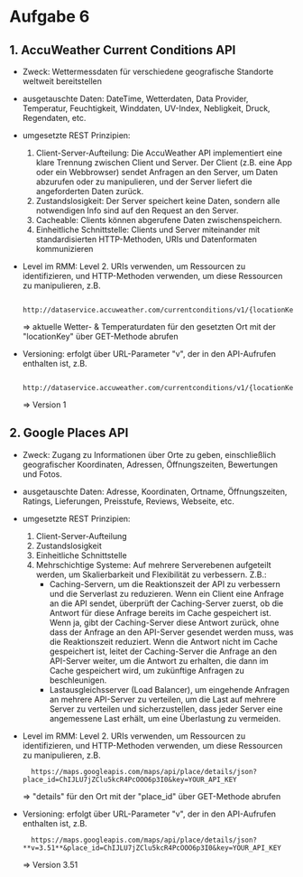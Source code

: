# Aufgabe 6

## 1. AccuWeather Current Conditions API
- Zweck: Wettermessdaten für verschiedene geografische Standorte weltweit bereitstellen

- ausgetauschte Daten: DateTime, Wetterdaten, Data Provider, Temperatur, Feuchtigkeit, Winddaten, UV-Index, Nebligkeit, Druck, Regendaten, etc.

- umgesetzte REST Prinzipien:
    1. Client-Server-Aufteilung: Die AccuWeather API implementiert eine klare Trennung zwischen Client und Server. Der Client (z.B. eine App oder ein Webbrowser) sendet Anfragen an den Server, um Daten abzurufen oder zu manipulieren, und der Server liefert die angeforderten Daten zurück.
    2. Zustandslosigkeit: Der Server speichert keine Daten, sondern alle notwendigen Info sind auf den Request an den Server.
    3. Cacheable: Clients können abgerufene Daten zwischenspeichern.
    4. Einheitliche Schnittstelle: Clients und Server miteinander mit standardisierten HTTP-Methoden, URIs und Datenformaten kommunizieren

- Level im RMM: Level 2. URIs verwenden, um Ressourcen zu identifizieren, und HTTP-Methoden verwenden, um diese Ressourcen zu manipulieren, z.B.
  ```
    http://dataservice.accuweather.com/currentconditions/v1/{locationKey}
  ```
  => aktuelle Wetter- & Temperaturdaten für den gesetzten Ort mit der "locationKey" über GET-Methode abrufen

- Versioning: erfolgt über URL-Parameter "v", der in den API-Aufrufen enthalten ist, z.B.
  ```
    http://dataservice.accuweather.com/currentconditions/v1/{locationKey}
  ```
  => Version 1


## 2. Google Places API
- Zweck: Zugang zu Informationen über Orte zu geben, einschließlich geografischer Koordinaten, Adressen, Öffnungszeiten, Bewertungen und Fotos.

- ausgetauschte Daten: Adresse, Koordinaten, Ortname, Öffnungszeiten, Ratings, Lieferungen, Preisstufe, Reviews, Webseite, etc.

- umgesetzte REST Prinzipien:
    1. Client-Server-Aufteilung
    2. Zustandslosigkeit
    3. Einheitliche Schnittstelle
    4. Mehrschichtige Systeme: Auf mehrere Serverebenen aufgeteilt werden, um Skalierbarkeit und Flexibilität zu verbessern. Z.B.:
        * Caching-Servern, um die Reaktionszeit der API zu verbessern und die Serverlast zu reduzieren. Wenn ein Client eine Anfrage an die API sendet, überprüft der Caching-Server zuerst, ob die Antwort für diese Anfrage bereits im Cache gespeichert ist. Wenn ja, gibt der Caching-Server diese Antwort zurück, ohne dass der Anfrage an den API-Server gesendet werden muss, was die Reaktionszeit reduziert. Wenn die Antwort nicht im Cache gespeichert ist, leitet der Caching-Server die Anfrage an den API-Server weiter, um die Antwort zu erhalten, die dann im Cache gespeichert wird, um zukünftige Anfragen zu beschleunigen.
        * Lastausgleichsserver (Load Balancer), um eingehende Anfragen an mehrere API-Server zu verteilen, um die Last auf mehrere Server zu verteilen und sicherzustellen, dass jeder Server eine angemessene Last erhält, um eine Überlastung zu vermeiden.

- Level im RMM: Level 2. URIs verwenden, um Ressourcen zu identifizieren, und HTTP-Methoden verwenden, um diese Ressourcen zu manipulieren, z.B.
  ```
    https://maps.googleapis.com/maps/api/place/details/json?place_id=ChIJLU7jZClu5kcR4PcOOO6p3I0&key=YOUR_API_KEY
  ```
  => "details" für den Ort mit der "place_id" über GET-Methode abrufen

- Versioning: erfolgt über URL-Parameter "v", der in den API-Aufrufen enthalten ist, z.B.
  ```
    https://maps.googleapis.com/maps/api/place/details/json?**v=3.51**&place_id=ChIJLU7jZClu5kcR4PcOOO6p3I0&key=YOUR_API_KEY
  ```
  => Version 3.51
